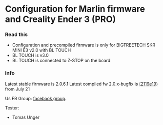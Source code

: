 # Configuration for Marlin firmware and Creality Ender 3 (PRO)

### Read this
- Configuration and precompiled firmware is only for BIGTREETECH SKR MINI E3 v2.0 with BL TOUCH
- BL TOUCH is v3.0
- BL TOUCH is connected to Z-STOP on the board

### Info
Latest stable firmware is 2.0.6.1
Latest compiled fw 2.0.x-bugfix is [(2119e19)](https://github.com/MarlinFirmware/Marlin/commits/bugfix-2.0.x) from July 21

Us FB Group: [facebook group](https://www.facebook.com/groups/250076019468348/).

Tester:
- Tomas Unger